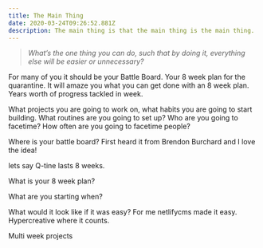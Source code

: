 ```yaml
---
title: The Main Thing
date: 2020-03-24T09:26:52.881Z
description: The main thing is that the main thing is the main thing.
---
```

> *What’s the one thing you can do, such that by doing it, everything else will be easier or unnecessary?*

For many of you it should be your Battle Board. Your 8 week plan for the quarantine. It will amaze you what you can get done with an 8 week plan. Years worth of progress tackled in week.

 What projects you are going to work on, what habits you are going to start building. What routines are you going to set up? Who are you going to facetime? How often are you going to facetime people?

Where is your battle board? First heard it from Brendon Burchard and I love the idea!

lets say Q-tine lasts 8 weeks.

What is your 8 week plan?

What are you starting when?

What would it look like if it was easy? For me netlifycms made it easy. Hypercreative where it counts.

Multi week projects